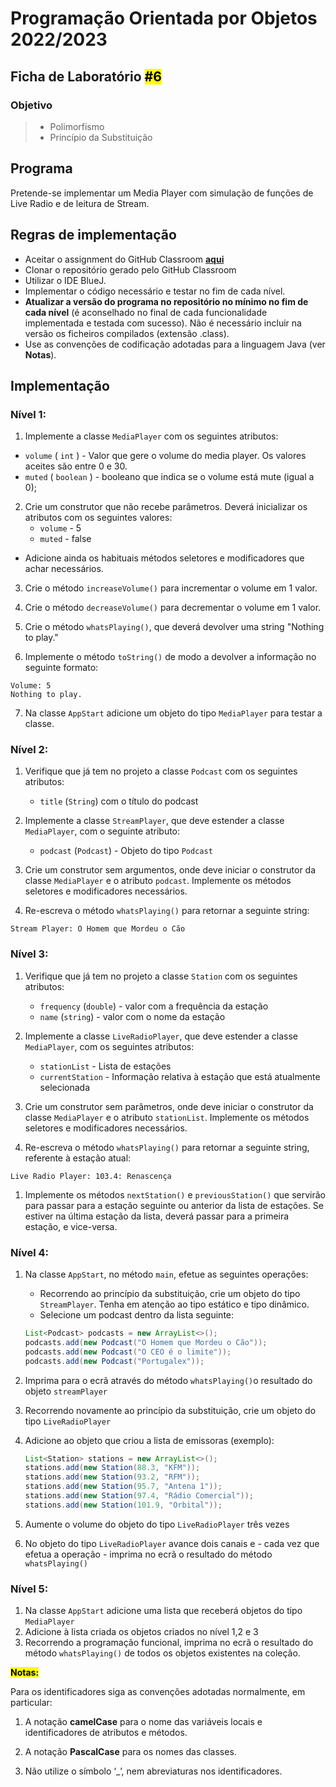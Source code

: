 # Programação Orientada por Objetos 2022/2023

## Ficha de Laboratório <mark>#6</mark>

### Objetivo

> - Polimorfismo
> - Princípio da Substituição

## Programa

Pretende-se implementar um Media Player com simulação de funções de Live Radio e de leitura de Stream.

## Regras de implementação

- Aceitar o assignment do GitHub Classroom [**aqui**](https://classroom.github.com/a/tUUrv__P)
- Clonar o repositório gerado pelo GitHub Classroom
- Utilizar o IDE BlueJ.
- Implementar o código necessário e testar no fim de cada nível.
- **Atualizar a versão do programa no repositório no mínimo no fim de cada nível** (é aconselhado no final de cada funcionalidade implementada e testada com sucesso). Não é necessário incluir na versão os ficheiros compilados (extensão .class).
- Use as convenções de codificação adotadas para a linguagem Java (ver **Notas**).

## Implementação

### Nível 1:

1. Implemente a classe `MediaPlayer` com os seguintes atributos: 
  - `volume` ( `int` ) - Valor que gere o volume do media player. Os valores aceites são entre 0 e 30.
  - `muted` ( `boolean` ) - booleano que indica se o volume está mute (igual a 0);

2. Crie um construtor que não recebe parâmetros. Deverá inicializar os atributos com os seguintes valores:
   - `volume` - 5
   - `muted` - false

  - Adicione ainda os habituais métodos seletores e modificadores que achar necessários.

3. Crie o método `increaseVolume()` para incrementar o volume em 1 valor.
   
4. Crie o método `decreaseVolume()` para decrementar o volume em 1 valor.

5. Crie o método `whatsPlaying()`, que deverá devolver uma string "Nothing to play."

6. Implemente o método `toString()` de modo a devolver a informação no seguinte formato:

```console
Volume: 5
Nothing to play.
```

7. Na classe `AppStart` adicione um objeto do tipo `MediaPlayer` para testar a classe.


### Nível 2:

1. Verifique que já tem no projeto a classe `Podcast` com os seguintes atributos:
   - `title` (`String`) com o título do podcast

2. Implemente a classe `StreamPlayer`, que deve estender a classe `MediaPlayer`, com o seguinte atributo:
   - `podcast` (`Podcast`) - Objeto do tipo `Podcast`

3. Crie um construtor sem argumentos, onde deve iniciar o construtor da classe `MediaPlayer` e o atributo `podcast`. Implemente os métodos seletores e modificadores necessários.

4. Re-escreva o método `whatsPlaying()` para retornar a seguinte string:
```console
Stream Player: O Homem que Mordeu o Cão
``` 

### Nível 3:

1. Verifique que já tem no projeto a classe `Station` com os seguintes atributos:
    - `frequency` (`double`) - valor com a frequência da estação
    - `name` (`string`) - valor com o nome da estação

2. Implemente a classe `LiveRadioPlayer`, que deve estender a classe `MediaPlayer`, com os seguintes atributos:
   - `stationList` - Lista de estações
   - `currentStation` - Informação relativa à estação que está atualmente selecionada

3. Crie um construtor sem parâmetros, onde deve iniciar o construtor da classe `MediaPlayer` e o atributo `stationList`. Implemente os métodos seletores e modificadores necessários.

4. Re-escreva o método `whatsPlaying()` para retornar a seguinte string, referente à estação atual:
```console
Live Radio Player: 103.4: Renascença
``` 

1. Implemente os métodos `nextStation()` e `previousStation()` que servirão para passar para a estação seguinte ou anterior da lista de estações. Se estiver na última estação da lista, deverá passar para a primeira estação, e vice-versa.


### Nível 4:

1. Na classe `AppStart`, no método `main`, efetue as seguintes operações:
   - Recorrendo ao princípio da substituição, crie um objeto do tipo `StreamPlayer`. Tenha em atenção ao tipo estático e tipo dinâmico.
   - Selecione um podcast dentro da lista seguinte:
    ```java
    List<Podcast> podcasts = new ArrayList<>();
    podcasts.add(new Podcast("O Homem que Mordeu o Cão"));
    podcasts.add(new Podcast("O CEO é o limite"));
    podcasts.add(new Podcast("Portugalex"));
    ```

2. Imprima para o ecrã através do método `whatsPlaying()`o resultado do objeto `streamPlayer`
3. Recorrendo novamente ao princípio da substituição, crie um objeto do tipo `LiveRadioPlayer`
4. Adicione ao objeto que criou a lista de emissoras (exemplo):

   ```java
   List<Station> stations = new ArrayList<>();
   stations.add(new Station(88.3, "KFM"));
   stations.add(new Station(93.2, "RFM"));
   stations.add(new Station(95.7, "Antena 1"));
   stations.add(new Station(97.4, "Rádio Comercial"));
   stations.add(new Station(101.9, "Orbital"));
   ```

5. Aumente o volume do objeto do tipo `LiveRadioPlayer` três vezes
6. No objeto do tipo `LiveRadioPlayer` avance dois canais e - cada vez que efetua a operação - imprima no ecrã o resultado do método `whatsPlaying()`

### Nível 5:

1. Na classe `AppStart` adicione uma lista que receberá objetos do tipo `MediaPlayer`
2. Adicione à lista criada os objetos criados no nível 1,2 e 3
3. Recorrendo a programação funcional, imprima no ecrã o resultado do método `whatsPlaying()` de todos os objetos existentes na coleção.



<mark>**Notas:**</mark>

Para os identificadores siga as convenções adotadas normalmente, em particular:

1. A notação **camelCase** para o nome das variáveis locais e identificadores de atributos e métodos.

2. A notação **PascalCase** para os nomes das classes.

3. Não utilize o símbolo ‘_’, nem abreviaturas nos identificadores.

